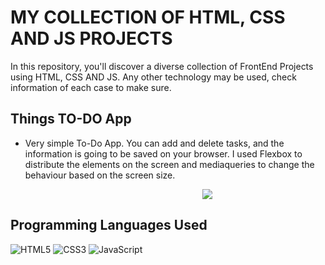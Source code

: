 # MY COLLECTION OF HTML, CSS AND JS PROJECTS

In this repository, you'll discover a diverse collection of FrontEnd Projects using HTML, CSS AND JS. Any other technology may be used, check information of each case to make sure.


## Things TO-DO App

- Very simple To-Do App. You can add and delete tasks, and the information is going to be saved on your browser. I used Flexbox to distribute the elements on the screen and mediaqueries to change the behaviour based on the screen size.
<p align="center" style="width: 630px;">
  <img src="(https://github.com/limproda/HTML-CSS-JS/blob/main/To%20Do%20applications/To-Do%20App%20V.2/TO-DO%20Demo.gif)" />
</p>


## Programming Languages Used

![HTML5](https://img.shields.io/badge/html5-%23E34F26.svg?style=for-the-badge&logo=html5&logoColor=white)
![CSS3](https://img.shields.io/badge/css3-%231572B6.svg?style=for-the-badge&logo=css3&logoColor=white)
![JavaScript](https://img.shields.io/badge/javascript-%23323330.svg?style=for-the-badge&logo=javascript&logoColor=%23F7DF1E)

